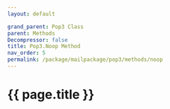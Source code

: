 ```yaml
---
layout: default

grand_parent: Pop3 Class
parent: Methods
Decompressor: false
title: Pop3.Noop Method
nav_order: 5
permalink: /package/mailpackage/pop3/methods/noop
---
```

# {{ page.title }}
